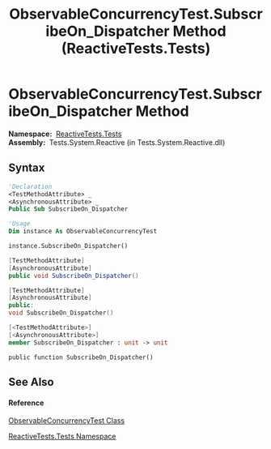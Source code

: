 ﻿---
title: ObservableConcurrencyTest.SubscribeOn_Dispatcher Method  (ReactiveTests.Tests)
TOCTitle: SubscribeOn_Dispatcher Method
ms:assetid: M:ReactiveTests.Tests.ObservableConcurrencyTest.SubscribeOn_Dispatcher
ms:mtpsurl: https://msdn.microsoft.com/en-us/library/reactivetests.tests.observableconcurrencytest.subscribeon_dispatcher(v=VS.103)
ms:contentKeyID: 36620631
ms.date: 06/28/2011
mtps_version: v=VS.103
f1_keywords:
- ReactiveTests.Tests.ObservableConcurrencyTest.SubscribeOn_Dispatcher
dev_langs:
- CSharp
- JScript
- VB
- FSharp
- c++
---

# ObservableConcurrencyTest.SubscribeOn\_Dispatcher Method

**Namespace:**  [ReactiveTests.Tests](hh289046\(v=vs.103\).md)  
**Assembly:**  Tests.System.Reactive (in Tests.System.Reactive.dll)

## Syntax

``` vb
'Declaration
<TestMethodAttribute> _
<AsynchronousAttribute> _
Public Sub SubscribeOn_Dispatcher
```

``` vb
'Usage
Dim instance As ObservableConcurrencyTest

instance.SubscribeOn_Dispatcher()
```

``` csharp
[TestMethodAttribute]
[AsynchronousAttribute]
public void SubscribeOn_Dispatcher()
```

``` c++
[TestMethodAttribute]
[AsynchronousAttribute]
public:
void SubscribeOn_Dispatcher()
```

``` fsharp
[<TestMethodAttribute>]
[<AsynchronousAttribute>]
member SubscribeOn_Dispatcher : unit -> unit 
```

``` jscript
public function SubscribeOn_Dispatcher()
```

## See Also

#### Reference

[ObservableConcurrencyTest Class](hh303373\(v=vs.103\).md)

[ReactiveTests.Tests Namespace](hh289046\(v=vs.103\).md)

